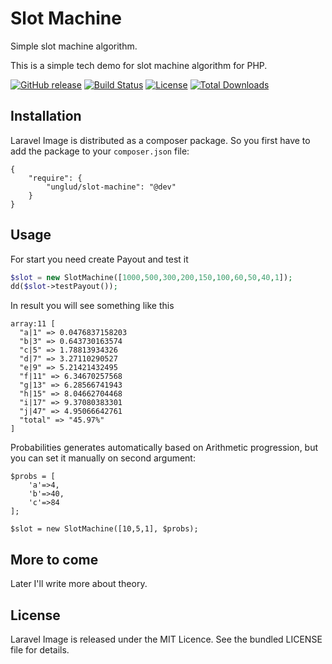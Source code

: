# Slot Machine
Simple slot machine algorithm.

This is a simple tech demo for slot machine algorithm for PHP.

[![GitHub release](https://img.shields.io/github/release/unglud/slot-machine.svg)](https://github.com/unglud/slot-machine/releases)
[![Build Status](https://travis-ci.org/unglud/slot-machine.svg?branch=master)](https://travis-ci.org/unglud/slot-machine)
[![License](https://img.shields.io/packagist/l/unglud/slot-machine.svg)](https://github.com/unglud/slot-machine/blob/master/LICENSE)
[![Total Downloads](https://img.shields.io/packagist/dt/unglud/slot-machine.svg)](https://packagist.org/packages/unglud/slot-machine)

## Installation

Laravel Image is distributed as a composer package. So you first have to add the package to your `composer.json` file:

```
{
    "require": {
        "unglud/slot-machine": "@dev"
    }
}
```

## Usage

For start you need create Payout and test it

```php
$slot = new SlotMachine([1000,500,300,200,150,100,60,50,40,1]);
dd($slot->testPayout());
```

In result you will see something like this

```
array:11 [
  "a|1" => 0.0476837158203
  "b|3" => 0.643730163574
  "c|5" => 1.78813934326
  "d|7" => 3.27110290527
  "e|9" => 5.21421432495
  "f|11" => 6.34670257568
  "g|13" => 6.28566741943
  "h|15" => 8.04662704468
  "i|17" => 9.37080383301
  "j|47" => 4.95066642761
  "total" => "45.97%"
]
```

Probabilities generates automatically based on Arithmetic progression, but you can set it manually on second argument:
 
```
$probs = [
    'a'=>4,
    'b'=>40,
    'c'=>84
];

$slot = new SlotMachine([10,5,1], $probs);
```

## More to come
Later I'll write more about theory.


## License

Laravel Image is released under the MIT Licence. See the bundled LICENSE file for details.
